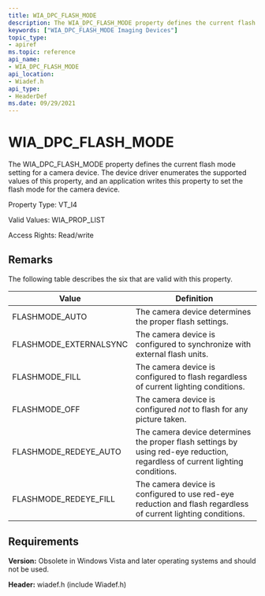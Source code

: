 ```yaml
---
title: WIA_DPC_FLASH_MODE
description: The WIA_DPC_FLASH_MODE property defines the current flash mode setting for a camera device. The device driver enumerates the supported values of this property, and an application writes this property to set the flash mode for the camera device.
keywords: ["WIA_DPC_FLASH_MODE Imaging Devices"]
topic_type:
- apiref
ms.topic: reference
api_name:
- WIA_DPC_FLASH_MODE
api_location:
- Wiadef.h
api_type:
- HeaderDef
ms.date: 09/29/2021
---
```


# WIA_DPC_FLASH_MODE

The WIA_DPC_FLASH_MODE property defines the current flash mode setting for a camera device. The device driver enumerates the supported values of this property, and an application writes this property to set the flash mode for the camera device.

Property Type: VT_I4

Valid Values: WIA_PROP_LIST

Access Rights: Read/write

## Remarks

The following table describes the six that are valid with this property.

| Value | Definition |
|--|--|
| FLASHMODE_AUTO | The camera device determines the proper flash settings. |
| FLASHMODE_EXTERNALSYNC | The camera device is configured to synchronize with external flash units. |
| FLASHMODE_FILL | The camera device is configured to flash regardless of current lighting conditions. |
| FLASHMODE_OFF | The camera device is configured *not* to flash for any picture taken. |
| FLASHMODE_REDEYE_AUTO | The camera device determines the proper flash settings by using red-eye reduction, regardless of current lighting conditions. |
| FLASHMODE_REDEYE_FILL | The camera device is configured to use red-eye reduction and flash regardless of current lighting conditions. |

## Requirements

**Version:** Obsolete in Windows Vista and later operating systems and should not be used.

**Header:** wiadef.h (include Wiadef.h)
